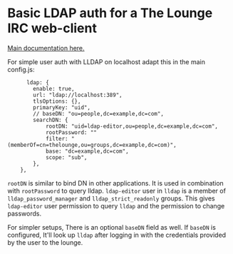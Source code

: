 # Basic LDAP auth for a The Lounge IRC web-client

[Main documentation here.](https://thelounge.chat/docs/configuration#ldap-support)

For simple user auth with LLDAP on localhost adapt this in the main config.js:

```
      ldap: {
        enable: true,
        url: "ldap://localhost:389",
        tlsOptions: {},
        primaryKey: "uid",
        // baseDN: "ou=people,dc=example,dc=com",
        searchDN: {
            rootDN: "uid=ldap-editor,ou=people,dc=example,dc=com",
            rootPassword: ""
            filter: "(memberOf=cn=thelounge,ou=groups,dc=example,dc=com)",
            base: "dc=example,dc=com",
            scope: "sub",
        },
    },
```

`rootDN` is similar to bind DN in other applications. It is used in combination with `rootPassword` to query lldap. `ldap-editor` user in `lldap` is a member of `lldap_password_manager` and `lldap_strict_readonly` groups. This gives `ldap-editor` user permission to query `lldap` and the permission to change passwords.

For simpler setups, There is an optional `baseDN` field as well. If `baseDN` is configured, It'll look up `lldap` after logging in with the credentials provided by the user to the lounge.
